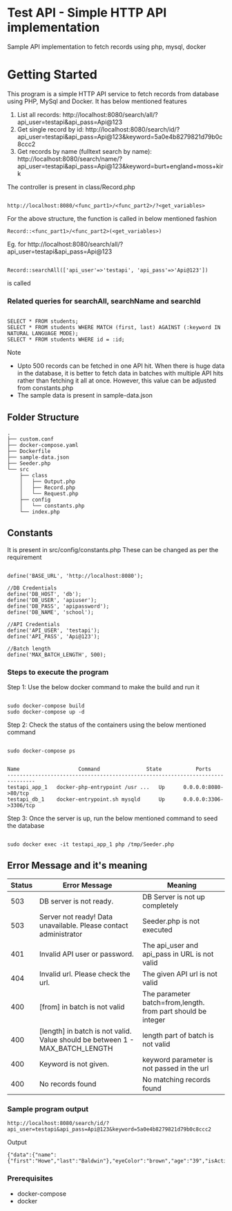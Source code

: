 # Test API - Simple HTTP API implementation
Sample API implementation to fetch records using php, mysql, docker

# Getting Started

This program is a simple HTTP API service to fetch records from database using PHP, MySql and Docker. It has below mentioned features

1. List all records: http://localhost:8080/search/all/?api_user=testapi&api_pass=Api@123
2. Get single record by id: http://localhost:8080/search/id/?api_user=testapi&api_pass=Api@123&keyword=5a0e4b8279821d79b0c8ccc2
3. Get records by name (fulltext search by name): http://localhost:8080/search/name/?api_user=testapi&api_pass=Api@123&keyword=burt+england+moss+kirk

The controller is present in class/Record.php
```

http://localhost:8080/<func_part1>/<func_part2>/?<get_variables>
```

For the above structure, the function is called in below mentioned fashion
```
Record::<func_part1>/<func_part2>(<get_variables>) 
```
Eg. for http://localhost:8080/search/all/?api_user=testapi&api_pass=Api@123

```

Record::searchAll(['api_user'=>'testapi', 'api_pass'=>'Api@123']) 
```
is called

### Related queries for searchAll, searchName and searchId
```

SELECT * FROM students;
SELECT * FROM students WHERE MATCH (first, last) AGAINST (:keyword IN NATURAL LANGUAGE MODE);
SELECT * FROM students WHERE id = :id;
```


Note 
 - Upto 500 records can be fetched in one API hit. When there is huge data in the database, it is better to fetch data in batches with multiple API hits rather than fetching it all at once. However, this value can be adjusted from constants.php
 - The sample data is present in sample-data.json

## Folder Structure

```
.
├── custom.conf
├── docker-compose.yaml
├── Dockerfile
├── sample-data.json
├── Seeder.php
└── src
    ├── class
    │   ├── Output.php
    │   ├── Record.php
    │   └── Request.php
    ├── config
    │   └── constants.php
    └── index.php
```

## Constants
It is present in src/config/constants.php
These can be changed as per the requirement

```

define('BASE_URL', 'http://localhost:8080');

//DB Credentials
define('DB_HOST', 'db');
define('DB_USER', 'apiuser');
define('DB_PASS', 'apipassword');
define('DB_NAME', 'school');

//API Credentials
define('API_USER', 'testapi');
define('API_PASS', 'Api@123');

//Batch length
define('MAX_BATCH_LENGTH', 500);
```

### Steps to execute the program

Step 1: Use the below docker command to make the build and run it
```

sudo docker-compose build
sudo docker-compose up -d
```
Step 2: Check the status of the containers using the below mentioned command
```

sudo docker-compose ps
```
```

Name                   Command               State           Ports          
-------------------------------------------------------------------------------
testapi_app_1   docker-php-entrypoint /usr ...   Up      0.0.0.0:8080->80/tcp   
testapi_db_1    docker-entrypoint.sh mysqld      Up      0.0.0.0:3306->3306/tcp
```
Step 3: Once the server is up, run the below mentioned command to seed the database
```

sudo docker exec -it testapi_app_1 php /tmp/Seeder.php
```
## Error Message and it's meaning

|Status | Error Message | Meaning |
|-------| --------------| --------|
| 503 | DB server is not ready. | DB Server is not up completely |
| 503 | Server not ready! Data unavailable. Please contact administrator | Seeder.php is not executed |
| 401 | Invalid API user or password. | The api_user and api_pass in URL is not valid |
| 404 | Invalid url. Please check the url. | The given API url is not valid |
| 400 | [from] in batch is not valid | The parameter batch=from,length. from part should be integer |
| 400 | [length] in batch is not valid. Value should be between 1 - MAX_BATCH_LENGTH | length part of batch is not valid |
| 400 | Keyword is not given. | keyword parameter is not passed in the url |
| 400 | No records found | No matching records found |


### Sample program output
```
http://localhost:8080/search/id/?api_user=testapi&api_pass=Api@123&keyword=5a0e4b8279821d79b0c8ccc2
```
Output
```
{"data":{"name":{"first":"Howe","last":"Baldwin"},"eyeColor":"brown","age":"39","isActive":false,"_id":"5a0e4b8279821d79b0c8ccc2"},"status":"success"}
```
### Prerequisites

- docker-compose
- docker

